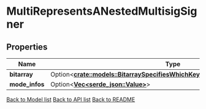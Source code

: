 # MultiRepresentsANestedMultisigSigner

## Properties

Name | Type | Description | Notes
------------ | ------------- | ------------- | -------------
**bitarray** | Option<[**crate::models::BitarraySpecifiesWhichKeysWithinTheMultisigAreSigning**](bitarray_specifies_which_keys_within_the_multisig_are_signing.md)> |  | [optional]
**mode_infos** | Option<[**Vec<serde_json::Value>**](serde_json::Value.md)> |  | [optional]

[Back to Model list](../README.md#documentation-for-models) [Back to API list](../README.md#documentation-for-api-endpoints) [Back to README](../README.md)


